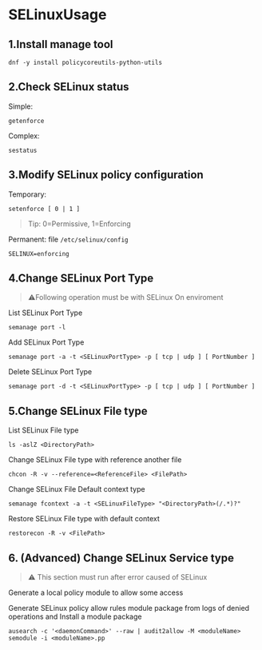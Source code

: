 # SELinuxUsage

## 1.Install manage tool

```
dnf -y install policycoreutils-python-utils
```

## 2.Check SELinux status

Simple:
```
getenforce
```

Complex:
```
sestatus
```

## 3.Modify SELinux policy configuration

Temporary:
```
setenforce [ 0 | 1 ]
```

>Tip: 0=Permissive, 1=Enforcing

Permanent:
file `/etc/selinux/config`
```
SELINUX=enforcing
```

## 4.Change SELinux Port Type

>:warning:Following operation must be with SELinux On enviroment

List SELinux Port Type
```
semanage port -l
```

Add SELinux Port Type

```
semanage port -a -t <SELinuxPortType> -p [ tcp | udp ] [ PortNumber ]
```

Delete SELinux Port Type
```
semanage port -d -t <SELinuxPortType> -p [ tcp | udp ] [ PortNumber ]
```

## 5.Change SELinux File type

List SELinux File type
```
ls -aslZ <DirectoryPath>
```

Change SELinux File type with reference another file
```
chcon -R -v --reference=<ReferenceFile> <FilePath>
```

Change SELinux File Default context type
```
semanage fcontext -a -t <SELinuxFileType> "<DirectoryPath>(/.*)?"
```

Restore SELinux File type with default context
```
restorecon -R -v <FilePath>
```

## 6. (Advanced) Change SELinux Service type
>:warning: This section must run after error caused of SELinux

Generate a local policy module to allow some access

Generate SELinux policy allow rules module package from logs of denied operations and Install a module package
```
ausearch -c '<daemonCommand>' --raw | audit2allow -M <moduleName>
semodule -i <moduleName>.pp
```
